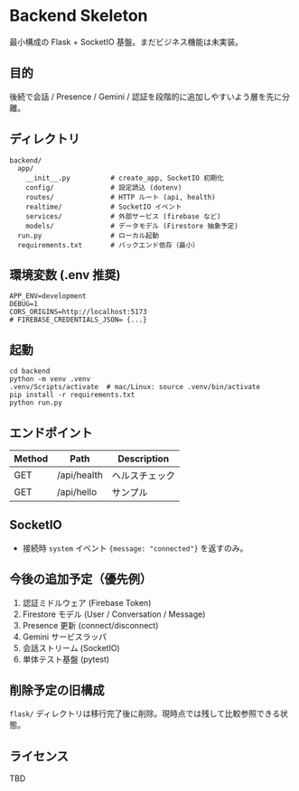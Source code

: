 # Backend Skeleton

最小構成の Flask + SocketIO 基盤。まだビジネス機能は未実装。

## 目的
後続で会話 / Presence / Gemini / 認証を段階的に追加しやすいよう層を先に分離。

## ディレクトリ
```
backend/
  app/
    __init__.py          # create_app, SocketIO 初期化
    config/              # 設定読込 (dotenv)
    routes/              # HTTP ルート (api, health)
    realtime/            # SocketIO イベント
    services/            # 外部サービス (firebase など)
    models/              # データモデル (Firestore 抽象予定)
  run.py                 # ローカル起動
  requirements.txt       # バックエンド依存（最小）
```

## 環境変数 (.env 推奨)
```
APP_ENV=development
DEBUG=1
CORS_ORIGINS=http://localhost:5173
# FIREBASE_CREDENTIALS_JSON= {...}
```

## 起動
```
cd backend
python -m venv .venv
.venv/Scripts/activate  # mac/Linux: source .venv/bin/activate
pip install -r requirements.txt
python run.py
```

## エンドポイント
| Method | Path             | Description |
|--------|------------------|-------------|
| GET    | /api/health      | ヘルスチェック |
| GET    | /api/hello       | サンプル |

## SocketIO
- 接続時 `system` イベント `{message: "connected"}` を返すのみ。

## 今後の追加予定（優先例）
1. 認証ミドルウェア (Firebase Token)
2. Firestore モデル (User / Conversation / Message)
3. Presence 更新 (connect/disconnect)
4. Gemini サービスラッパ
5. 会話ストリーム (SocketIO)
6. 単体テスト基盤 (pytest)

## 削除予定の旧構成
`flask/` ディレクトリは移行完了後に削除。現時点では残して比較参照できる状態。

## ライセンス
TBD

